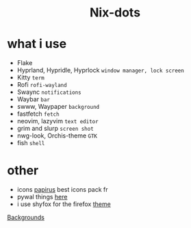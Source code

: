 <div align="center">
    <h1>Nix-dots</h1>
</div>

# what i use

- Flake
- Hyprland, Hypridle, Hyprlock `window manager, lock screen`
- Kitty `term`
- Rofi `rofi-wayland`
- Swaync `notifications`
- Waybar `bar`
- swww, Waypaper `background`
- fastfetch `fetch`
- neovim, lazyvim `text editor`
- grim and slurp `screen shot`
- nwg-look, Orchis-theme `GTK`
- fish `shell`

# other

- icons [papirus](https://github.com/PapirusDevelopmentTeam/papirus-icon-theme) best icons pack fr
- pywal things [here](https://github.com/b65t/dotfiles/tree/main/.config/wal/templates)
- i use shyfox for the firefox [theme](https://github.com/Naezr/ShyFox)

[Backgrounds](https://github.com/b65t/Background)
